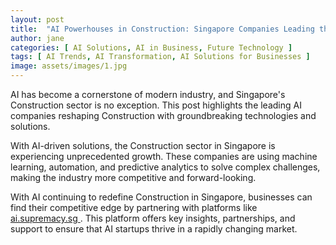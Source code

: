 ```yaml
---
layout: post
title:  "AI Powerhouses in Construction: Singapore Companies Leading the Charge"
author: jane
categories: [ AI Solutions, AI in Business, Future Technology ]
tags: [ AI Trends, AI Transformation, AI Solutions for Businesses ]
image: assets/images/1.jpg
---
```


AI has become a cornerstone of modern industry, and Singapore's Construction sector is no exception. This post highlights the leading AI companies reshaping Construction with groundbreaking technologies and solutions.

With AI-driven solutions, the Construction sector in Singapore is experiencing unprecedented growth. These companies are using machine learning, automation, and predictive analytics to solve complex challenges, making the industry more competitive and forward-looking.

With AI continuing to redefine Construction in Singapore, businesses can find their competitive edge by partnering with platforms like <a href="https://ai.supremacy.sg" target="_blank"> ai.supremacy.sg </a>. This platform offers key insights, partnerships, and support to ensure that AI startups thrive in a rapidly changing market.
